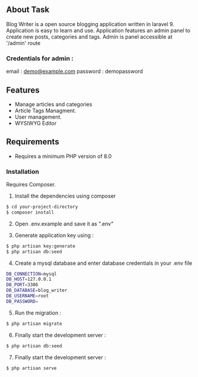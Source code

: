 ## About Task

Blog Writer is a  open source blogging application written in laravel 9. Application is easy to learn and use. Application features an admin panel to create new posts, categories and tags. Admin is panel accessible at '/admin' route

### Credentials for admin : 
email : demo@example.com
password : demopassword


## Features
- Manage articles and categories
- Article Tags Managment.
- User management.
- WYSIWYG Editor

## Requirements
- Requires a minimum PHP version of 8.0


### Installation

Requires Composer.


1. Install the dependencies using composer

```sh
$ cd your-project-directory
$ composer install
```

2. Open .env.example and save it as ".env"

3. Generate application key using :

```sh
$ php artisan key:generate
$ php artisan db:seed
```



4. Create a mysql database and enter database credentials in your .env file  

```sh
DB_CONNECTION=mysql
DB_HOST=127.0.0.1
DB_PORT=3306
DB_DATABASE=blog_writer
DB_USERNAME=root
DB_PASSWORD=
```

5. Run the migration :

```sh
$ php artisan migrate
```

6. Finally start the development server :

```sh
$ php artisan db:seed
```


7. Finally start the development server :

```sh
$ php artisan serve
```



